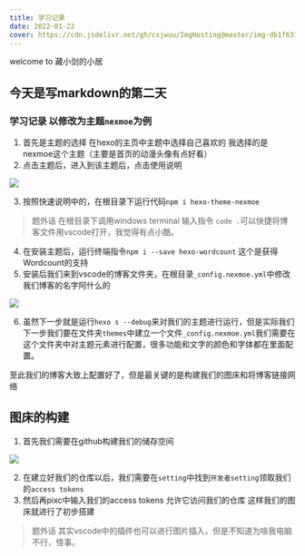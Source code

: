 ```yaml
---
title: 学习记录
date: 2022-01-22
cover: https://cdn.jsdelivr.net/gh/cxjwuu/ImgHosting@master/img-db1f631f0eb33ecff99a70fd1fa0d2d0.6b3oggtl8680.webp
---
```

welcome to 藏小剑的小居

## 今天是写markdown的第二天 
### 学习记录 以修改为主题`nexmoe`为例
1. 首先是主题的选择 在hexo的主页中主题中选择自己喜欢的 我选择的是nexmoe这个主题（主要是首页的动漫头像有点好看）
2. 点击主题后，进入到该主题后，点击使用说明 

![](https://cdn.jsdelivr.net/gh/cxjwuu/ImgHosting@master/image.13iix8hfo7ek.webp)

3. 按照快速说明中的，在根目录下运行代码`npm i hexo-theme-nexmoe`

>题外话 在根目录下调用windows terminal 输入指令 `code .`可以快捷将博客文件用vscode打开，我觉得有点小酷。

4. 在安装主题后，运行终端指令`npm i --save hexo-wordcount`
这个是获得Wordcount的支持
5. 安装后我们来到vscode的博客文件夹，在根目录`_config.nexmoe.yml`中修改我们博客的名字阿什么的

![](https://cdn.jsdelivr.net/gh/cxjwuu/ImgHosting@master/image.1rt2zh6rjtb4.webp)

6. 虽然下一步就是运行`hexo s --debug`来对我们的主题进行运行，但是实际我们下一步我们要在文件夹`themes`中建立一个文件`_config.nexmoe.yml`我们需要在这个文件夹中对主题元素进行配置，很多功能和文字的颜色和字体都在里面配置。

至此我们的博客大致上配置好了，但是最关键的是构建我们的图床和将博客链接网络
## 图床的构建
1. 首先我们需要在github构建我们的储存空间

![](https://cdn.jsdelivr.net/gh/cxjwuu/ImgHosting@master/image.24hgot8idtuo.webp)

2. 在建立好我们的仓库以后，我们需要在`setting`中找到`开发者setting`领取我们的`access tokens` 
3. 然后再pixc中输入我们的access tokens 允许它访问我们的仓库
这样我们的图床就进行了初步搭建

>题外话 其实vscode中的插件也可以进行图片插入，但是不知道为啥我电脑不行，怪事。

